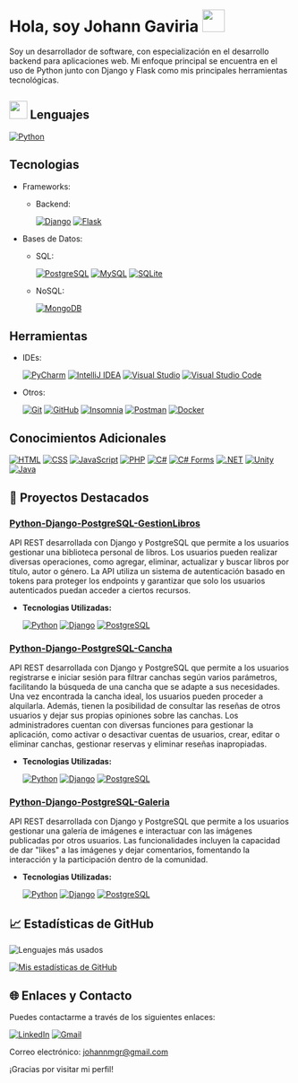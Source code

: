 # Hola, soy Johann Gaviria <img src="https://raw.githubusercontent.com/MartinHeinz/MartinHeinz/master/wave.gif" width="40px">

Soy un desarrollador de software, con especialización en el desarrollo backend para aplicaciones web. Mi enfoque principal se encuentra en el uso de Python junto con Django y Flask como mis principales herramientas tecnológicas.

## <img src="https://media2.giphy.com/media/QssGEmpkyEOhBCb7e1/giphy.gif?cid=ecf05e47a0n3gi1bfqntqmob8g9aid1oyj2wr3ds3mg700bl&rid=giphy.gif" width=32px> Lenguajes

[![Python](https://img.shields.io/badge/Python-3776AB?style=for-the-badge&logo=python&logoColor=white)](https://www.python.org/doc/)
      
## Tecnologias

- Frameworks:

    - Backend:
      
      [![Django](https://img.shields.io/badge/Django-092E20?style=for-the-badge&logo=django&logoColor=white)](https://docs.djangoproject.com/en/5.0/)
      [![Flask](https://img.shields.io/badge/Flask-000000?style=for-the-badge&logo=flask&logoColor=white)](https://flask.palletsprojects.com/en/3.0.x/)

- Bases de Datos:
    
    - SQL:
      
      [![PostgreSQL](https://img.shields.io/badge/PostgreSQL-4169E1?style=for-the-badge&logo=postgresql&logoColor=white)](https://www.postgresql.org/docs/)
      [![MySQL](https://img.shields.io/badge/MySQL-4479A1?style=for-the-badge&logo=mysql&logoColor=white)](https://dev.mysql.com/doc/)
      [![SQLite](https://img.shields.io/badge/SQLite-003B57?style=for-the-badge&logo=sqlite&logoColor=white)](https://www.sqlite.org/docs.html)
    
    - NoSQL:
      
      [![MongoDB](https://img.shields.io/badge/MongoDB-47A248?style=for-the-badge&logo=mongodb&logoColor=white)](https://docs.mongodb.com/)

## Herramientas

- IDEs:

  [![PyCharm](https://img.shields.io/badge/PyCharm-000000?style=for-the-badge&logo=pycharm&logoColor=white)](https://www.jetbrains.com/pycharm/)
  [![IntelliJ IDEA](https://img.shields.io/badge/IntelliJ_IDEA-000000?style=for-the-badge&logo=intellij-idea&logoColor=white)](https://www.jetbrains.com/idea/)
  [![Visual Studio](https://img.shields.io/badge/Visual_Studio-5C2D91?style=for-the-badge&logo=visual-studio&logoColor=white)](https://visualstudio.microsoft.com/)
  [![Visual Studio Code](https://img.shields.io/badge/Visual_Studio_Code-007ACC?style=for-the-badge&logo=visual-studio-code&logoColor=white)](https://code.visualstudio.com/)
  
- Otros:

  [![Git](https://img.shields.io/badge/Git-F05032?style=for-the-badge&logo=git&logoColor=white)](https://git-scm.com/doc)
  [![GitHub](https://img.shields.io/badge/GitHub-181717?style=for-the-badge&logo=github&logoColor=white)](https://docs.github.com/)
  [![Insomnia](https://img.shields.io/badge/Insomnia-5849BE?style=for-the-badge&logo=insomnia&logoColor=white)](https://insomnia.rest/)
  [![Postman](https://img.shields.io/badge/Postman-FF6C37?style=for-the-badge&logo=postman&logoColor=white)](https://www.postman.com/)
  [![Docker](https://img.shields.io/badge/Docker-2496ED?style=for-the-badge&logo=docker&logoColor=white)](https://www.docker.com/)

## Conocimientos Adicionales

[![HTML](https://img.shields.io/badge/HTML5-E34F26?style=for-the-badge&logo=html5&logoColor=white)](https://developer.mozilla.org/es/docs/Web/HTML)
[![CSS](https://img.shields.io/badge/CSS3-1572B6?style=for-the-badge&logo=css3&logoColor=white)](https://developer.mozilla.org/es/docs/Web/CSS)
[![JavaScript](https://img.shields.io/badge/JavaScript-F7DF1E?style=for-the-badge&logo=javascript&logoColor=black)](https://developer.mozilla.org/es/docs/Web/JavaScript)
[![PHP](https://img.shields.io/badge/PHP-777BB4?style=for-the-badge&logo=php&logoColor=white)](https://www.php.net/docs.php)
[![C#](https://img.shields.io/badge/C%23-239120?style=for-the-badge&logo=c-sharp&logoColor=white)](https://learn.microsoft.com/en-us/dotnet/csharp/)
[![C# Forms](https://img.shields.io/badge/C%23%20Forms-239120?style=for-the-badge&logo=c-sharp&logoColor=white)](https://docs.microsoft.com/en-us/dotnet/desktop/winforms/?view=netdesktop-5.0)
[![.NET](https://img.shields.io/badge/.NET-512BD4?style=for-the-badge&logo=.net&logoColor=white)](https://dotnet.microsoft.com/)
[![Unity](https://img.shields.io/badge/Unity-000000?style=for-the-badge&logo=unity&logoColor=white)](https://docs.unity.com/)
[![Java](https://img.shields.io/badge/Java-red?style=for-the-badge&logo=java&logoColor=white)](https://docs.oracle.com/en/java/)

## 💼 Proyectos Destacados

### [Python-Django-PostgreSQL-GestionLibros](https://github.com/JohannGaviria/Python-Django-PostgreSQL-GestionLibros)

API REST desarrollada con Django y PostgreSQL que permite a los usuarios gestionar una biblioteca personal de libros. Los usuarios pueden realizar diversas operaciones, como agregar, eliminar, actualizar y buscar libros por título, autor o género. La API utiliza un sistema de autenticación basado en tokens para proteger los endpoints y garantizar que solo los usuarios autenticados puedan acceder a ciertos recursos.

- **Tecnologias Utilizadas:**
  
  [![Python](https://img.shields.io/badge/Python-3.12.2-yellow)](https://www.python.org/)
  [![Django](https://img.shields.io/badge/Django-5.0.3-green)](https://www.djangoproject.com/)
  [![PostgreSQL](https://img.shields.io/badge/PostgreSQL-16-blue)](https://www.postgresql.org/)

### [Python-Django-PostgreSQL-Cancha](https://github.com/JohannGaviria/Python-Django-PostgreSQL-Cancha)

API REST desarrollada con Django y PostgreSQL que permite a los usuarios registrarse e iniciar sesión para filtrar canchas según varios parámetros, facilitando la búsqueda de una cancha que se adapte a sus necesidades. Una vez encontrada la cancha ideal, los usuarios pueden proceder a alquilarla. Además, tienen la posibilidad de consultar las reseñas de otros usuarios y dejar sus propias opiniones sobre las canchas. Los administradores cuentan con diversas funciones para gestionar la aplicación, como activar o desactivar cuentas de usuarios, crear, editar o eliminar canchas, gestionar reservas y eliminar reseñas inapropiadas.

- **Tecnologias Utilizadas:**
  
  [![Python](https://img.shields.io/badge/Python-3.12.2-yellow)](https://www.python.org/)
  [![Django](https://img.shields.io/badge/Django-5.0.3-green)](https://www.djangoproject.com/)
  [![PostgreSQL](https://img.shields.io/badge/PostgreSQL-16-blue)](https://www.postgresql.org/)

### [Python-Django-PostgreSQL-Galeria](https://github.com/JohannGaviria/Python-Django-PostgreSQL-Galeria)

API REST desarrollada con Django y PostgreSQL que permite a los usuarios gestionar una galería de imágenes e interactuar con las imágenes publicadas por otros usuarios. Las funcionalidades incluyen la capacidad de dar "likes" a las imágenes y dejar comentarios, fomentando la interacción y la participación dentro de la comunidad.

- **Tecnologias Utilizadas:**
  
  [![Python](https://img.shields.io/badge/Python-3.12.2-yellow)](https://www.python.org/)
  [![Django](https://img.shields.io/badge/Django-5.0.3-green)](https://www.djangoproject.com/)
  [![PostgreSQL](https://img.shields.io/badge/PostgreSQL-16-blue)](https://www.postgresql.org/)

## 📈 Estadísticas de GitHub

![Lenguajes más usados](https://github-readme-stats.vercel.app/api/top-langs/?username=JohannGaviria&layout=compact&theme=dark)

[![Mis estadísticas de GitHub](https://github-readme-stats.vercel.app/api?username=JohannGaviria&show_icons=true&theme=dark)](https://github.com/JohannGaviria)

## 🌐 Enlaces y Contacto

Puedes contactarme a través de los siguientes enlaces:

[![LinkedIn](https://img.shields.io/badge/LinkedIn-0077B5?style=for-the-badge&logo=linkedin&logoColor=white)](https://www.linkedin.com/in/johanngaviria)
[![Gmail](https://img.shields.io/badge/Gmail-D14836?style=for-the-badge&logo=gmail&logoColor=white)](https://mail.google.com/)

Correo electrónico: johannmgr@gmail.com

¡Gracias por visitar mi perfil!
